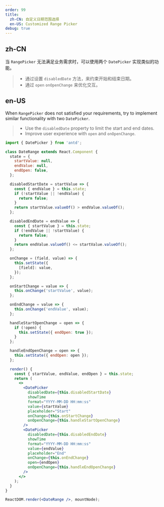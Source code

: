 ```yaml
---
order: 99
title:
  zh-CN: 自定义日期范围选择
  en-US: Customized Range Picker
debug: true
---
```


## zh-CN

当 `RangePicker` 无法满足业务需求时，可以使用两个 `DatePicker` 实现类似的功能。

> - 通过设置 `disabledDate` 方法，来约束开始和结束日期。
> - 通过 `open` `onOpenChange` 来优化交互。

## en-US

When `RangePicker` does not satisfied your requirements, try to implement similar functionality with two `DatePicker`.

> - Use the `disabledDate` property to limit the start and end dates.
> - Improve user experience with `open` and `onOpenChange`.

```jsx
import { DatePicker } from 'antd';

class DateRange extends React.Component {
  state = {
    startValue: null,
    endValue: null,
    endOpen: false,
  };

  disabledStartDate = startValue => {
    const { endValue } = this.state;
    if (!startValue || !endValue) {
      return false;
    }
    return startValue.valueOf() > endValue.valueOf();
  };

  disabledEndDate = endValue => {
    const { startValue } = this.state;
    if (!endValue || !startValue) {
      return false;
    }
    return endValue.valueOf() <= startValue.valueOf();
  };

  onChange = (field, value) => {
    this.setState({
      [field]: value,
    });
  };

  onStartChange = value => {
    this.onChange('startValue', value);
  };

  onEndChange = value => {
    this.onChange('endValue', value);
  };

  handleStartOpenChange = open => {
    if (!open) {
      this.setState({ endOpen: true });
    }
  };

  handleEndOpenChange = open => {
    this.setState({ endOpen: open });
  };

  render() {
    const { startValue, endValue, endOpen } = this.state;
    return (
      <>
        <DatePicker
          disabledDate={this.disabledStartDate}
          showTime
          format="YYYY-MM-DD HH:mm:ss"
          value={startValue}
          placeholder="Start"
          onChange={this.onStartChange}
          onOpenChange={this.handleStartOpenChange}
        />
        <DatePicker
          disabledDate={this.disabledEndDate}
          showTime
          format="YYYY-MM-DD HH:mm:ss"
          value={endValue}
          placeholder="End"
          onChange={this.onEndChange}
          open={endOpen}
          onOpenChange={this.handleEndOpenChange}
        />
      </>
    );
  }
}

ReactDOM.render(<DateRange />, mountNode);
```
